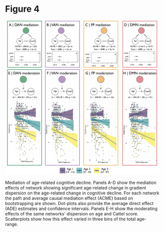 # Figure 4
![image](./Figure_4.png)

Mediation of age-related cognitive decline. Panels A-D show the mediation effects of network showing significant age-related change in gradient dispersion on the age-related change in cognitive decline. For each network the path and average causal mediation effect (ACME) based on bootstrapping are shown. Dot-plots also provide the average direct effect (ADE) estimates and confidence intervals. Panels E-H show the moderating effects of the same networks' dispersion on age and Cattel score. Scatterplots show how this effect varied in three bins of the total age-range.  
